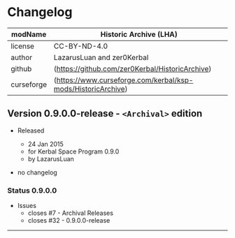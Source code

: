 # Changelog  
  
| modName    | Historic Archive (LHA)                                        |
| ---------- | ----------------------------------------------------------------- |
| license    | CC-BY-ND-4.0                                                      |
| author     | LazarusLuan and zer0Kerbal                                        |
| github     | (https://github.com/zer0Kerbal/HistoricArchive)               |
| curseforge | (https://www.curseforge.com/kerbal/ksp-mods/HistoricArchive)  |

## Version 0.9.0.0-release - `<Archival>` edition

* Released
  * 24 Jan 2015
  * for Kerbal Space Program 0.9.0
  * by LazarusLuan

* no changelog

### Status 0.9.0.0

* Issues
  * closes #7 - Archival Releases
  * closes #32 - 0.9.0.0-release

---
